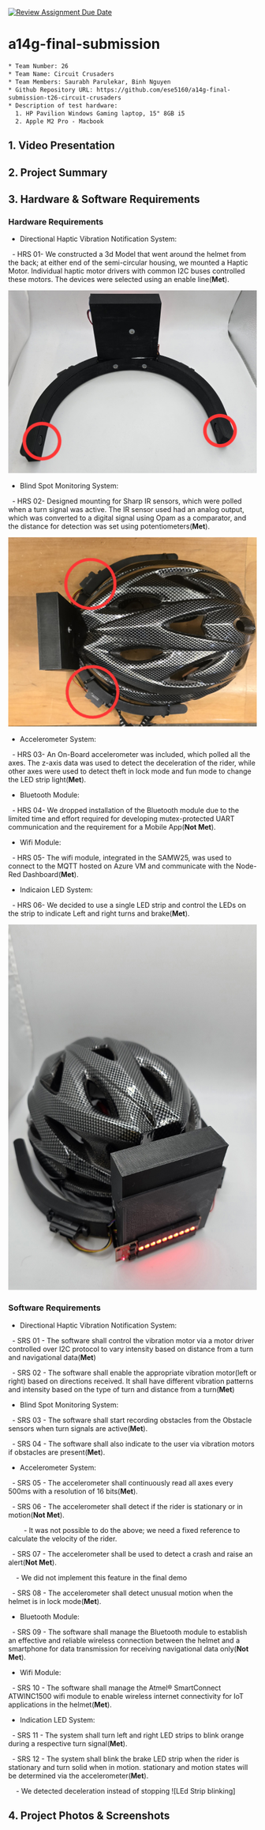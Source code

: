 [![Review Assignment Due Date](https://classroom.github.com/assets/deadline-readme-button-24ddc0f5d75046c5622901739e7c5dd533143b0c8e959d652212380cedb1ea36.svg)](https://classroom.github.com/a/kzkUPShx)
# a14g-final-submission

    * Team Number: 26
    * Team Name: Circuit Crusaders
    * Team Members: Saurabh Parulekar, Binh Nguyen
    * Github Repository URL: https://github.com/ese5160/a14g-final-submission-t26-circuit-crusaders
    * Description of test hardware: 
      1. HP Pavilion Windows Gaming laptop, 15" 8GB i5
      2. Apple M2 Pro - Macbook 

## 1. Video Presentation

## 2. Project Summary

## 3. Hardware & Software Requirements

### Hardware Requirements

- Directional Haptic Vibration Notification System:

  - HRS 01- We constructed a 3d Model that went around the helmet from the back; at either end of the semi-circular housing, we mounted a Haptic Motor. Individual haptic motor drivers with common I2C buses controlled these motors. The devices were selected using an enable line(**Met**).

![Haptic Motors](https://github.com/ese5160/a14g-final-submission-t26-circuit-crusaders/blob/main/images/Haptic%20Motors.jpg)

- Blind Spot Monitoring System:

  - HRS 02- Designed mounting for Sharp IR sensors, which were polled when a turn signal was active. The IR sensor used had an analog output, which was converted to a digital signal using Opam as a comparator, and the distance for detection was set using potentiometers(**Met**).

![IR sensor](https://github.com/ese5160/a14g-final-submission-t26-circuit-crusaders/blob/main/images/IRsensors.jpg)

- Accelerometer System:

  - HRS 03- An On-Board accelerometer was included, which polled all the axes. The z-axis data was used to detect the deceleration of the rider, while other axes were used to detect theft in lock mode and fun mode to change the LED strip light(**Met**).


- Bluetooth Module:

  - HRS 04- We dropped installation of the Bluetooth module due to the limited time and effort required for developing mutex-protected UART communication and the requirement for a Mobile App(**Not Met**).

- Wifi Module:

  - HRS 05- The wifi module, integrated in the SAMW25, was used to connect to the MQTT hosted on Azure VM and communicate with the Node-Red Dashboard(**Met**).

- Indicaion LED System:

  - HRS 06- We decided to use a single LED strip and control the LEDs on the strip to indicate Left and right turns and brake(**Met**).

![LED Strip](https://github.com/ese5160/a14g-final-submission-t26-circuit-crusaders/blob/main/images/Back%20with%20with%20Helmet.jpg)

### Software Requirements

- Directional Haptic Vibration Notification System:

  - SRS 01 - The software shall control the vibration motor via a motor driver controlled over I2C protocol to vary intensity based on distance from a turn and navigational data(**Met**)

  - SRS 02 - The software shall enable the appropriate vibration motor(left or right) based on directions received. It shall have different vibration patterns and intensity based on the type of turn and distance from a turn(**Met**)

- Blind Spot Monitoring System:

  - SRS 03 - The software shall start recording obstacles from the Obstacle sensors when turn signals are active(**Met**).

  - SRS 04 - The software shall also indicate to the user via vibration motors if obstacles are present(**Met**).

- Accelerometer System:

  - SRS 05 - The accelerometer shall continuously read all axes every 500ms with a resolution of 16 bits(**Met**).

  - SRS 06 - The accelerometer shall detect if the rider is stationary or in motion(**Not Met**).

        - It was not possible to do the above; we need a fixed reference to calculate the velocity of the rider.

  - SRS 07 - The accelerometer shall be used to detect a crash and raise an alert(**Not Met**).

    - We did not implement this feature in the final demo

  - SRS 08 - The accelerometer shall detect unusual motion when the helmet is in lock mode(**Met**).

- Bluetooth Module:

  - SRS 09 - The software shall manage the Bluetooth module to establish an effective and reliable wireless connection between the helmet and a smartphone for data transmission for receiving navigational data only(**Not Met**).

- Wifi Module:

  - SRS 10 - The software shall manage the Atmel® SmartConnect ATWINC1500 wifi module to enable wireless internet connectivity for IoT applications in the helmet(**Met**).

- Indication LED System:

  - SRS 11 - The system shall turn left and right LED strips to blink orange during a respective turn signal(**Met**).

  - SRS 12 - The system shall blink the brake LED strip when the rider is stationary and turn solid when in motion. stationary and motion states will be determined via the accelerometer(**Met**).

    - We detected deceleration instead of stopping
![LEd Strip blinking]

## 4. Project Photos & Screenshots
